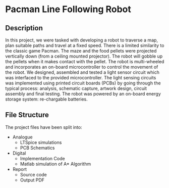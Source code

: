 # Pacman Line Following Robot

## Description

In this project, we were tasked with developing a robot to traverse a map, plan suitable paths and travel at a fixed speed. There is a limited similarity to the classic game Pacman. The maze and the food pellets were projected vertically down (from a ceiling mounted projector). The robot will gobble up the pellets when it makes contact with the pellet. The robot is multi-wheeled and incorporates an on-board microcontroller to control the movement of the robot. We designed, assembled and tested a light sensor circuit which was interfaced to the provided microcontroller. The light sensing circuits was implemented using printed circuit boards (PCBs) by going through the typical process: analysis, schematic capture, artwork design, circuit assembly and final testing. The robot was powered by an on-board energy storage system: re-chargable batteries.

## File Structure

The project files have been split into:
* Analogue
  * LTSpice simulations
  * PCB Schematics
* Digital
  * Implementation Code
  * Matlab simulation of A\* Algorithm
* Report
  * Source code
  * Output PDF
